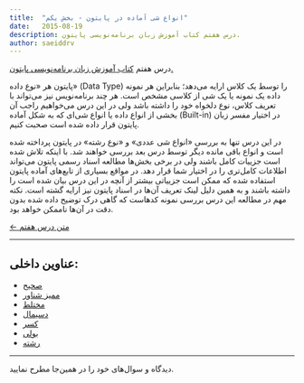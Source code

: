 ```yaml
---
title:  "انواع شی آماده در پایتون - بخش یکم"
date:   2015-08-19
description: درس هفتم کتاب آموزش زبان برنامه‌نویسی پایتون.
author: saeiddrv
---
```


درس هفتم [کتاب آموزش زبان برنامه‌نویسی پایتون.](http://coderz.ir/python)



پایتون هر «نوع داده» (Data Type) را توسط یک کلاس ارایه می‌دهد؛ بنابراین هر نمونه داده یک نمونه یا یک شی از کلاسی مشخص است. هر چند برنامه‌نویس نیز می‌تواند با تعریف کلاس، نوع دلخواه خود را داشته باشد ولی در این درس می‌خواهیم راجب آن بخشی از انواع داده یا انواع شی‌ای که به شکل آماده (Built-in) در اختیار مفسر زبان پایتون قرار داده شده است صحبت کنیم.

در این درس تنها به بررسی «انواع شی عددی» و «نوع رشته» در پایتون پرداخته شده است و انواع باقی مانده دیگر توسط درس بعد بررسی خواهند شد. با اینکه تلاش شده است جزییات کامل باشند ولی در برخی بخش‌ها مطالعه اسناد رسمی پایتون می‌تواند اطلاعات کامل‌تری را در اختیار شما قرار دهد. در مواقع بسیاری از تابع‌های آماده پایتون استفاده شده که ممکن است جزییاتی بیشتر از آنچه در این درس بیان شده است را داشته باشند و به همین دلیل لینک تعریف آن‌ها در اسناد پایتون نیز ارایه گشته است. نکته مهم در مطالعه این درس بررسی نمونه کدهاست که گاهی درک توضیح داده شده بدون دقت در آن‌ها ناممکن خواهد بود.


[← متن درس هفتم](http://python.coderz.ir/lessons/l07.html)

---
عناوین داخلی:
---
* [صحیح](http://python.coderz.ir/lessons/l07.html#id2)
* [ممیز شناور](http://python.coderz.ir/lessons/l07.html#id3)
* [مختلط](http://python.coderz.ir/lessons/l07.html#id4)
* [دسیمال](http://python.coderz.ir/lessons/l07.html#id5)
* [کسر](http://python.coderz.ir/lessons/l07.html#id6)
* [بولی](http://python.coderz.ir/lessons/l07.html#id7)
* [رشته](http://python.coderz.ir/lessons/l07.html#id8)

---

دیدگاه و سوال‌های خود را در همین‌جا مطرح نمایید.
